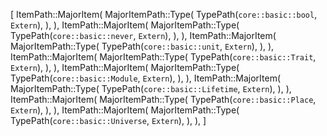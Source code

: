 [
    ItemPath::MajorItem(
        MajorItemPath::Type(
            TypePath(`core::basic::bool`, `Extern`),
        ),
    ),
    ItemPath::MajorItem(
        MajorItemPath::Type(
            TypePath(`core::basic::never`, `Extern`),
        ),
    ),
    ItemPath::MajorItem(
        MajorItemPath::Type(
            TypePath(`core::basic::unit`, `Extern`),
        ),
    ),
    ItemPath::MajorItem(
        MajorItemPath::Type(
            TypePath(`core::basic::Trait`, `Extern`),
        ),
    ),
    ItemPath::MajorItem(
        MajorItemPath::Type(
            TypePath(`core::basic::Module`, `Extern`),
        ),
    ),
    ItemPath::MajorItem(
        MajorItemPath::Type(
            TypePath(`core::basic::Lifetime`, `Extern`),
        ),
    ),
    ItemPath::MajorItem(
        MajorItemPath::Type(
            TypePath(`core::basic::Place`, `Extern`),
        ),
    ),
    ItemPath::MajorItem(
        MajorItemPath::Type(
            TypePath(`core::basic::Universe`, `Extern`),
        ),
    ),
]